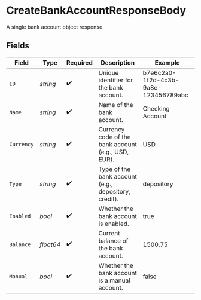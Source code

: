 # CreateBankAccountResponseBody

A single bank account object response.


## Fields

| Field                                                | Type                                                 | Required                                             | Description                                          | Example                                              |
| ---------------------------------------------------- | ---------------------------------------------------- | ---------------------------------------------------- | ---------------------------------------------------- | ---------------------------------------------------- |
| `ID`                                                 | *string*                                             | :heavy_check_mark:                                   | Unique identifier for the bank account.              | b7e6c2a0-1f2d-4c3b-9a8e-123456789abc                 |
| `Name`                                               | *string*                                             | :heavy_check_mark:                                   | Name of the bank account.                            | Checking Account                                     |
| `Currency`                                           | *string*                                             | :heavy_check_mark:                                   | Currency code of the bank account (e.g., USD, EUR).  | USD                                                  |
| `Type`                                               | *string*                                             | :heavy_check_mark:                                   | Type of the bank account (e.g., depository, credit). | depository                                           |
| `Enabled`                                            | *bool*                                               | :heavy_check_mark:                                   | Whether the bank account is enabled.                 | true                                                 |
| `Balance`                                            | *float64*                                            | :heavy_check_mark:                                   | Current balance of the bank account.                 | 1500.75                                              |
| `Manual`                                             | *bool*                                               | :heavy_check_mark:                                   | Whether the bank account is a manual account.        | false                                                |